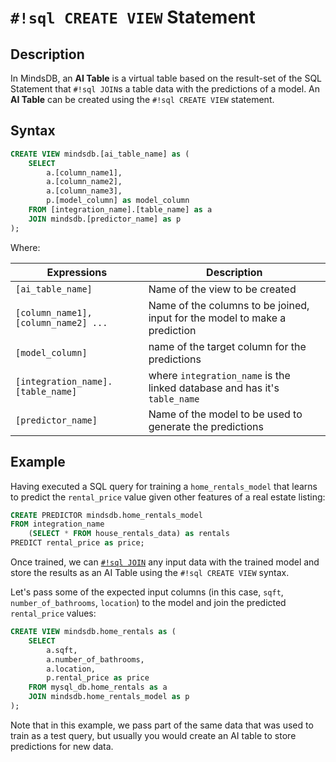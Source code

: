 # `#!sql CREATE VIEW` Statement

## Description

In MindsDB, an **AI Table** is a virtual table based on the result-set of the SQL Statement that `#!sql JOIN`s a table data with the predictions of a model. An **AI Table** can be created using the `#!sql CREATE VIEW` statement.

## Syntax

```sql
CREATE VIEW mindsdb.[ai_table_name] as (
    SELECT
        a.[column_name1],
        a.[column_name2],
        a.[column_name3],
        p.[model_column] as model_column
    FROM [integration_name].[table_name] as a
    JOIN mindsdb.[predictor_name] as p
);

```

Where:

| Expressions                         | Description                                                                   |
| ----------------------------------- | ----------------------------------------------------------------------------- |
| `[ai_table_name]`                   | Name of the view to be created                                                |
| `[column_name1], [column_name2] ...` | Name of the columns to be joined, input for the model to make a prediction   |
| `[model_column]`                    | name of the target column for the predictions                                 |
| `[integration_name].[table_name]`   | where `integration_name` is the linked database and has it's `table_name`     |
| `[predictor_name]`                  | Name of the model to be used to generate the predictions                      |

## Example

Having executed a SQL query for training a `home_rentals_model` that learns to predict the `rental_price` value given other features of a real estate listing:

```sql
CREATE PREDICTOR mindsdb.home_rentals_model
FROM integration_name
    (SELECT * FROM house_rentals_data) as rentals
PREDICT rental_price as price;
```

Once trained, we can [`#!sql JOIN`](/sql/api/join/) any input data with the trained model and store the results as an AI Table using the `#!sql CREATE VIEW` syntax.

Let's pass some of the expected input columns (in this case, `sqft`, `number_of_bathrooms`, `location`) to the model and join the predicted `rental_price` values:

```sql
CREATE VIEW mindsdb.home_rentals as (
    SELECT
        a.sqft,
        a.number_of_bathrooms,
        a.location,
        p.rental_price as price
    FROM mysql_db.home_rentals as a
    JOIN mindsdb.home_rentals_model as p
);
```

Note that in this example, we pass part of the same data that was used to train as a test query, but usually you would create an AI table to store predictions for new data.

